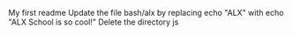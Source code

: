 My first readme
Update the file bash/alx by replacing echo "ALX" with echo "ALX School is so cool!"
Delete the directory js
